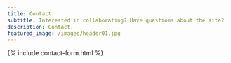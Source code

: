 ```yaml
---
title: Contact
subtitle: Interested in collaborating? Have questions about the site?
description: Contact.
featured_image: /images/header01.jpg
---
```


{% include contact-form.html %}

